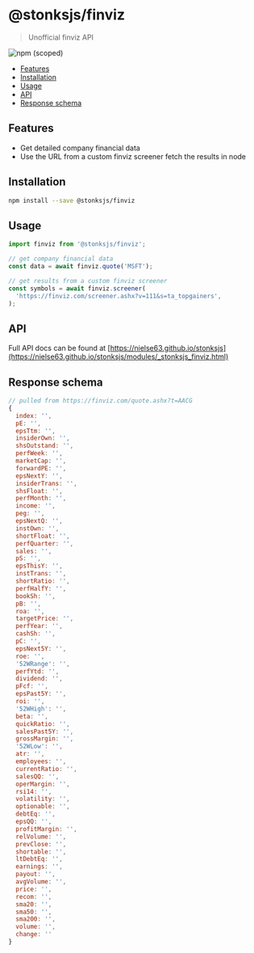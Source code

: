 # @stonksjs/finviz

> Unofficial finviz API

![npm (scoped)](https://img.shields.io/npm/v/@stonksjs/finviz?color=brightgreen&style=flat-square)

- [Features](#features)
- [Installation](#installation)
- [Usage](#usage)
- [API](#api)
- [Response schema](#response-schema)

## Features

- Get detailed company financial data
- Use the URL from a custom finviz screener fetch the results in node

## Installation

```bash
npm install --save @stonksjs/finviz
```

## Usage

```js
import finviz from '@stonksjs/finviz';

// get company financial data
const data = await finviz.quote('MSFT');

// get results from a custom finviz screener
const symbols = await finviz.screener(
  'https://finviz.com/screener.ashx?v=111&s=ta_topgainers',
);
```

## API

Full API docs can be found at
[https://nielse63.github.io/stonksjs](https://nielse63.github.io/stonksjs/modules/_stonksjs_finviz.html)

## Response schema

```js
// pulled from https://finviz.com/quote.ashx?t=AACG
{
  index: '',
  pE: '',
  epsTtm: '',
  insiderOwn: '',
  shsOutstand: '',
  perfWeek: '',
  marketCap: '',
  forwardPE: '',
  epsNextY: '',
  insiderTrans: '',
  shsFloat: '',
  perfMonth: '',
  income: '',
  peg: '',
  epsNextQ: '',
  instOwn: '',
  shortFloat: '',
  perfQuarter: '',
  sales: '',
  pS: '',
  epsThisY: '',
  instTrans: '',
  shortRatio: '',
  perfHalfY: '',
  bookSh: '',
  pB: '',
  roa: '',
  targetPrice: '',
  perfYear: '',
  cashSh: '',
  pC: '',
  epsNext5Y: '',
  roe: '',
  '52WRange': '',
  perfYtd: '',
  dividend: '',
  pFcf: '',
  epsPast5Y: '',
  roi: '',
  '52WHigh': '',
  beta: '',
  quickRatio: '',
  salesPast5Y: '',
  grossMargin: '',
  '52WLow': '',
  atr: '',
  employees: '',
  currentRatio: '',
  salesQQ: '',
  operMargin: '',
  rsi14: '',
  volatility: '',
  optionable: '',
  debtEq: '',
  epsQQ: '',
  profitMargin: '',
  relVolume: '',
  prevClose: '',
  shortable: '',
  ltDebtEq: '',
  earnings: '',
  payout: '',
  avgVolume: '',
  price: '',
  recom: '',
  sma20: '',
  sma50: '',
  sma200: '',
  volume: '',
  change: ''
}
```
